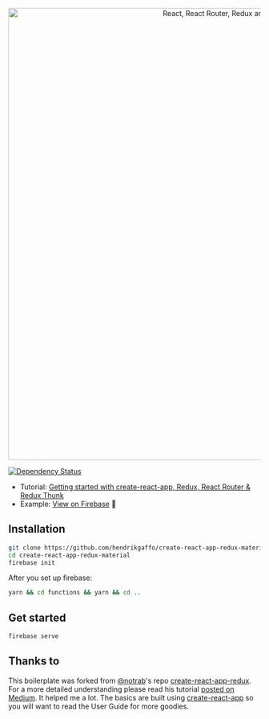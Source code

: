 <p align="center"><img src="https://i.imgur.com/W9h9Acj.png" title="View tutorial" alt="React, React Router, Redux and Redux Thunk" width="900"></p>

[![Dependency Status](https://dependencyci.com/github/hendrikgaffo/create-react-app-redux-material/badge)](https://dependencyci.com/github/hendrikgaffo/create-react-app-redux-material)

* Tutorial: [Getting started with create-react-app, Redux, React Router & Redux Thunk](https://medium.com/@notrab/getting-started-with-create-react-app-redux-react-router-redux-thunk-d6a19259f71f)
* Example: [View on Firebase](https://cra-redux-material.firebasepp.com/) 🙌

## Installation

```bash
git clone https://github.com/hendrikgaffo/create-react-app-redux-material.git
cd create-react-app-redux-material
firebase init
```

After you set up firebase:

```bash
yarn && cd functions && yarn && cd ..
```

## Get started

```bash
firebase serve
```

## Thanks to

This boilerplate was forked from [@notrab](https://github.com/notrab)'s repo [create-react-app-redux](https://github.com/notrab/create-react-app-redux). For a more detailed understanding please read his tutorial [posted on Medium](https://medium.com/@notrab/getting-started-with-create-react-app-redux-react-router-redux-thunk-d6a19259f71f). It helped me a lot.
The basics are built using [create-react-app](https://github.com/facebookincubator/create-react-app) so you will want to read the User Guide for more goodies.

